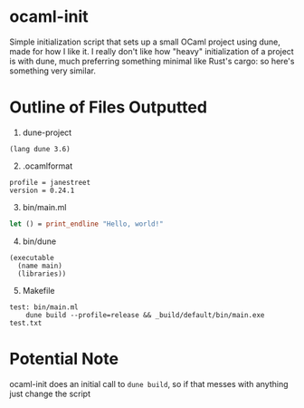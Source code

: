 # ocaml-init

Simple initialization script that sets up a small OCaml project 
using dune, made for how I like it. I really don't like how "heavy"
initialization of a project is with dune, much preferring something
minimal like Rust's cargo: so here's something very similar.

# Outline of Files Outputted

1. dune-project

```
(lang dune 3.6)
```

2. .ocamlformat
```
profile = janestreet
version = 0.24.1
```

3. bin/main.ml 
```ml 
let () = print_endline "Hello, world!"
```

4. bin/dune 
```
(executable
  (name main)
  (libraries))
```

5. Makefile
```
test: bin/main.ml
	dune build --profile=release && _build/default/bin/main.exe test.txt
```

# Potential Note

ocaml-init does an initial call to `dune build`, so if that messes with anything just change the script

